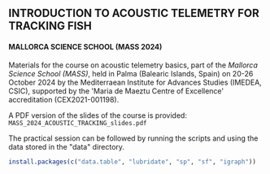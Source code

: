 ## INTRODUCTION TO ACOUSTIC TELEMETRY FOR TRACKING FISH
#### MALLORCA SCIENCE SCHOOL (MASS 2024)

Materials for the course on acoustic telemetry basics, part of the _Mallorca Science School (MASS)_, held in Palma (Balearic Islands, Spain) on 20-26 October 2024 by the Mediterraean Institute for Advances Studies (IMEDEA, CSIC), supported by the 'Maria de Maeztu Centre of Excellence' accreditation (CEX2021-001198).

A PDF version of the slides of the course is provided: `MASS_2024_ACOUSTIC_TRACKING_slides.pdf`

The practical session can be followed by running the scripts and using the data stored in the "data" directory.

```r
install.packages(c("data.table", "lubridate", "sp", "sf", "igraph"))
```
